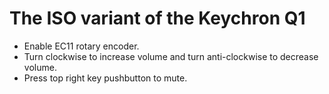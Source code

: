 # The ISO variant of the Keychron Q1

- Enable EC11 rotary encoder.
- Turn clockwise to increase volume and turn anti-clockwise to decrease volume.
- Press top right key pushbutton to mute.
